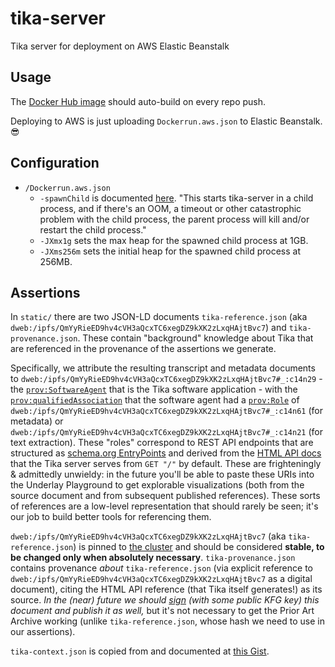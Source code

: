 # tika-server

Tika server for deployment on AWS Elastic Beanstalk

## Usage

The [Docker Hub image](https://cloud.docker.com/repository/registry-1.docker.io/joeltg/tika-server) should auto-build on every repo push.

Deploying to AWS is just uploading `Dockerrun.aws.json` to Elastic Beanstalk. 😎

## Configuration

- `/Dockerrun.aws.json`
  - `-spawnChild` is documented [here](https://wiki.apache.org/tika/TikaJAXRS#Making_Tika_Server_Robust_to_OOMs.2C_Infinite_Loops_and_Memory_Leaks). "This starts tika-server in a child process, and if there's an OOM, a timeout or other catastrophic problem with the child process, the parent process will kill and/or restart the child process."
  - `-JXmx1g` sets the max heap for the spawned child process at 1GB.
  - `-JXms256m` sets the initial heap for the spawned child process at 256MB.

## Assertions

In `static/` there are two JSON-LD documents `tika-reference.json` (aka `dweb:/ipfs/QmYyRieED9hv4cVH3aQcxTC6xegDZ9kXK2zLxqHAjtBvc7`) and `tika-provenance.json`. These contain "background" knowledge about Tika that are referenced in the provenance of the assertions we generate.

Specifically, we attribute the resulting transcript and metadata documents to `dweb:/ipfs/QmYyRieED9hv4cVH3aQcxTC6xegDZ9kXK2zLxqHAjtBvc7#_:c14n29` - the [`prov:SoftwareAgent`](https://www.w3.org/TR/prov-o/#SoftwareAgent) that is the Tika software application - with the [`prov:qualifiedAssociation`](https://www.w3.org/TR/prov-o/#qualifiedAssociation) that the software agent had a [`prov:Role`](https://www.w3.org/TR/prov-o/#Role) of `dweb:/ipfs/QmYyRieED9hv4cVH3aQcxTC6xegDZ9kXK2zLxqHAjtBvc7#_:c14n61` (for metadata) or `dweb:/ipfs/QmYyRieED9hv4cVH3aQcxTC6xegDZ9kXK2zLxqHAjtBvc7#_:c14n21` (for text extraction). These "roles" correspond to REST API endpoints that are structured as [schema.org EntryPoints](https://schema.org/EntryPoint) and derived from the [HTML API docs](https://gateway.underlay.store/ipfs/QmQofqmV8FHDpaEVVEwtnBv78pVirdswmcSD2oVZzeSokL) that the Tika server serves from `GET "/"` by default. These are frighteningly & admittedly unwieldy: in the future you'll be able to paste these URIs into the Underlay Playground to get explorable visualizations (both from the source document and from subsequent published references). These sorts of references are a low-level representation that should rarely be seen; it's our job to build better tools for referencing them.

`dweb:/ipfs/QmYyRieED9hv4cVH3aQcxTC6xegDZ9kXK2zLxqHAjtBvc7` (aka `tika-reference.json`) is pinned to [the cluster](https://gateway.underlay.store/ipfs/QmYyRieED9hv4cVH3aQcxTC6xegDZ9kXK2zLxqHAjtBvc7) and should be considered **stable, to be changed only when absolutely necessary**. `tika-provenance.json` contains provenance _about_ `tika-reference.json` (via explicit reference to `dweb:/ipfs/QmYyRieED9hv4cVH3aQcxTC6xegDZ9kXK2zLxqHAjtBvc7` as a digital document), citing the HTML API reference (that Tika itself generates!) as its source. _In the (near) future we should [sign](https://web-payments.org/vocabs/security#LinkedDataSignature2015) (with some public KFG key) this document and publish it as well,_ but it's not necessary to get the Prior Art Archive working (unlike `tika-reference.json`, whose hash we need to use in our assertions).

`tika-context.json` is copied from and documented at [this Gist](https://gist.github.com/joeltg/f066945ee780bfee769a26cea753f255).
